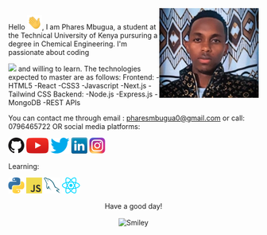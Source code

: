 <img src="icons/me.jpg" align="right" />

Hello <img src="https://raw.githubusercontent.com/ABSphreak/ABSphreak/master/gifs/Hi.gif" width="30px"></h2>,
I am Phares Mbugua, a student at the Technical University of Kenya pursuring a degree in Chemical Engineering. I'm passionate about coding <p><em><img src="https://media.giphy.com/media/WUlplcMpOCEmTGBtBW/giphy.gif" width="30"></em> and willing to learn.
The technologies expected to master are as follows:
   Frontend: -HTML5  -React 
             -CSS3  -Javascript
             -Next.js  -Tailwind CSS
   Backend: -Node.js  -Express.js
            -MongoDB  -REST APIs

You can contact me through email : pharesmbugua0@gmail.com or call: 0796465722 OR
social media platforms:

[![GitHub](icons/github.png)](https://github.com/Pharesmbugua)
[![YouTube](icons/youtube.png)](https://youtube.com/user/Phares_mbugua)
[![Twitter](icons/twitter.png)](https://twitter.com/pharesmbugua)
[![LinkedIn](icons/linkedin.png)](https://www.linkedin.com/in/PharesMbugua/)
[![Instagram](icons/instagram.png)](https://www.instagram.com/fia.nte/)

Learning:

<a href="https://www.python.org/" title="Python"><img src="icons/python.png" /></a>
<a href="https://en.wikipedia.org/wiki/JavaScript" title="JavaScript"><img src="icons/javascript.png" /></a>
<a href="https://www.mysql.com/" title="MySQL"><img src="icons/mysql.png" /></a>
<a href="https://reactjs.org/" title="React"><img src="icons/react.png" /></a>

<div align="center">
<p>Have a good day!</p>
<div>
<img src="https://github.com/fnky/fnky/raw/fnky/img/smile.gif" alt="Smiley" align="center">
</div>
</div>
